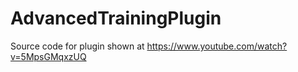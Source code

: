 # AdvancedTrainingPlugin
Source code for plugin shown at https://www.youtube.com/watch?v=5MpsGMqxzUQ
